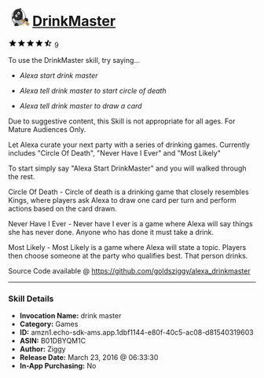 # &nbsp;<img src="skill_icon" alt="DrinkMaster icon" width="36"> [DrinkMaster](http://alexa.amazon.com/#skills/amzn1.echo-sdk-ams.app.1dbf1144-e80f-40c5-ac08-d81540319603)
![4.1 stars](../../images/ic_star_black_18dp_1x.png)![4.1 stars](../../images/ic_star_black_18dp_1x.png)![4.1 stars](../../images/ic_star_black_18dp_1x.png)![4.1 stars](../../images/ic_star_black_18dp_1x.png)![4.1 stars](../../images/ic_star_half_black_18dp_1x.png) 9

To use the DrinkMaster skill, try saying...

* *Alexa start drink master*

* *Alexa tell drink master to start circle of death*

* *Alexa tell drink master to draw a card*

Due to suggestive content, this Skill is not appropriate for all ages.  For Mature Audiences Only.

Let Alexa curate your next party with a series of drinking games. Currently includes "Circle Of Death", "Never Have I Ever" and "Most Likely"

To start simply say "Alexa Start DrinkMaster" and you will walked through the rest.

Circle Of Death - Circle of death is a drinking game that closely resembles Kings, where players ask Alexa to draw one card per turn and perform actions based on the card drawn.

Never Have I Ever - Never have I ever is a game where Alexa will say things she has never done.  Anyone who has done it must take a drink.

Most Likely - Most Likely is a game where Alexa will state a topic.  Players then choose someone at the party who qualifies best.  That person drinks.


Source Code available @ https://github.com/goldsziggy/alexa_drinkmaster

***

### Skill Details

* **Invocation Name:** drink master
* **Category:** Games
* **ID:** amzn1.echo-sdk-ams.app.1dbf1144-e80f-40c5-ac08-d81540319603
* **ASIN:** B01DBYQM1C
* **Author:** Ziggy
* **Release Date:** March 23, 2016 @ 06:33:30
* **In-App Purchasing:** No
